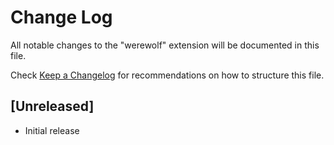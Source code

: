 # Change Log

All notable changes to the "werewolf" extension will be documented in this file.

Check [Keep a Changelog](http://keepachangelog.com/) for recommendations on how to structure this file.

## [Unreleased]

- Initial release

